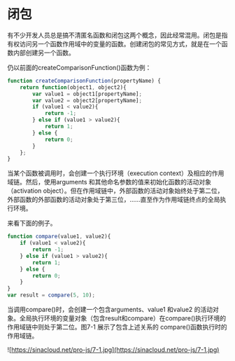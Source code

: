 # 闭包

有不少开发人员总是搞不清匿名函数和闭包这两个概念，因此经常混用。闭包是指有权访问另一个函数作用域中的变量的函数。创建闭包的常见方式，就是在一个函数内部创建另一个函数。

仍以前面的createComparisonFunction()函数为例：

```javascript
function createComparisonFunction(propertyName) {
	return function(object1, object2){
		var value1 = object1[propertyName];
		var value2 = object2[propertyName];
		if (value1 < value2){
			return -1;
		} else if (value1 > value2){
			return 1;
		} else {
			return 0;
		}
	};
}
```

当某个函数被调用时，会创建一个执行环境（execution context）及相应的作用域链。然后，使用arguments 和其他命名参数的值来初始化函数的活动对象（activation object）。但在作用域链中，外部函数的活动对象始终处于第二位，外部函数的外部函数的活动对象处于第三位，……直至作为作用域链终点的全局执行环境。

来看下面的例子。

```javascript
function compare(value1, value2){
	if (value1 < value2){
		return -1;
	} else if (value1 > value2){
		return 1;
	} else {
		return 0;
	}
}
var result = compare(5, 10);
```

当调用compare()时，会创建一个包含arguments、value1 和value2 的活动对象。全局执行环境的变量对象（包含result和compare）在compare()执行环境的作用域链中则处于第二位。图7-1 展示了包含上述关系的
compare()函数执行时的作用域链。

![https://sinacloud.net/pro-js/7-1.jpg](https://sinacloud.net/pro-js/7-1.jpg)

